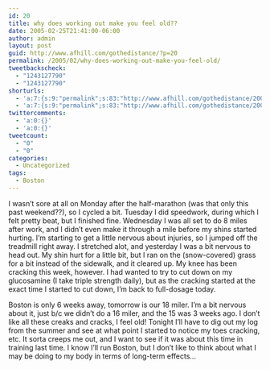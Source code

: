 ```yaml
---
id: 20
title: why does working out make you feel old??
date: 2005-02-25T21:41:00-06:00
author: admin
layout: post
guid: http://www.afhill.com/gothedistance/?p=20
permalink: /2005/02/why-does-working-out-make-you-feel-old/
tweetbackscheck:
  - "1243127790"
  - "1243127790"
shorturls:
  - 'a:7:{s:9:"permalink";s:83:"http://www.afhill.com/gothedistance/2005/02/why-does-working-out-make-you-feel-old/";s:7:"tinyurl";s:25:"http://tinyurl.com/ql3p9s";s:4:"isgd";s:17:"http://is.gd/A4Fz";s:5:"bitly";s:20:"http://bit.ly/18HceY";s:5:"snipr";s:22:"http://snipr.com/i2cgq";s:5:"snurl";s:22:"http://snurl.com/i2cgq";s:7:"snipurl";s:24:"http://snipurl.com/i2cgq";}'
  - 'a:7:{s:9:"permalink";s:83:"http://www.afhill.com/gothedistance/2005/02/why-does-working-out-make-you-feel-old/";s:7:"tinyurl";s:25:"http://tinyurl.com/ql3p9s";s:4:"isgd";s:17:"http://is.gd/A4Fz";s:5:"bitly";s:20:"http://bit.ly/18HceY";s:5:"snipr";s:22:"http://snipr.com/i2cgq";s:5:"snurl";s:22:"http://snurl.com/i2cgq";s:7:"snipurl";s:24:"http://snipurl.com/i2cgq";}'
twittercomments:
  - 'a:0:{}'
  - 'a:0:{}'
tweetcount:
  - "0"
  - "0"
categories:
  - Uncategorized
tags:
  - Boston
---
```

I wasn&#8217;t sore at all on Monday after the half-marathon (was that only this past weekend??), so I cycled a bit. Tuesday I did speedwork, during which I felt pretty beat, but I finished fine. Wednesday I was all set to do 8 miles after work, and I didn&#8217;t even make it through a mile before my shins started hurting. I&#8217;m starting to get a little nervous about injuries, so I jumped off the treadmill right away. I stretched alot, and yesterday I was a bit nervous to head out. My shin hurt for a little bit, but I ran on the (snow-covered) grass for a bit instead of the sidewalk, and it cleared up. My knee has been cracking this week, however. I had wanted to try to cut down on my glucosamine (I take triple strength daily), but as the cracking started at the exact time I started to cut down, I&#8217;m back to full-dosage today.

Boston is only 6 weeks away, tomorrow is our 18 miler. I&#8217;m a bit nervous about it, just b/c we didn&#8217;t do a 16 miler, and the 15 was 3 weeks ago. I don&#8217;t like all these creaks and cracks, I feel old! Tonight I&#8217;ll have to dig out my log from the summer and see at what point I started to notice my toes cracking, etc. It sorta creeps me out, and I want to see if it was about this time in training last time. I know I&#8217;ll run Boston, but I don&#8217;t like to think about what I may be doing to my body in terms of long-term effects&#8230;